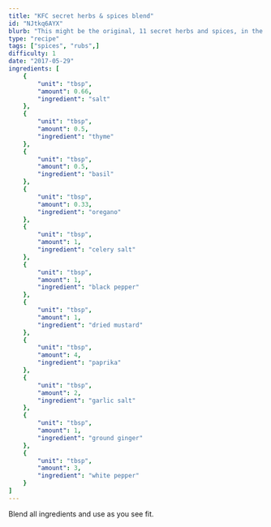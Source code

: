 ```yaml
---
title: "KFC secret herbs & spices blend"
id: "NJtkq6AYX"
blurb: "This might be the original, 11 secret herbs and spices, in the correct ratios, according to a leak from one of the Sanders' family members!"
type: "recipe"
tags: ["spices", "rubs",]
difficulty: 1
date: "2017-05-29"
ingredients: [
	{
		"unit": "tbsp",
		"amount": 0.66,
		"ingredient": "salt"
	},
	{
		"unit": "tbsp",
		"amount": 0.5,
		"ingredient": "thyme"
	},
	{
		"unit": "tbsp",
		"amount": 0.5,
		"ingredient": "basil"
	},
	{
		"unit": "tbsp",
		"amount": 0.33,
		"ingredient": "oregano"
	},
	{
		"unit": "tbsp",
		"amount": 1,
		"ingredient": "celery salt"
	},
	{
		"unit": "tbsp",
		"amount": 1,
		"ingredient": "black pepper"
	},
	{
		"unit": "tbsp",
		"amount": 1,
		"ingredient": "dried mustard"
	},
	{
		"unit": "tbsp",
		"amount": 4,
		"ingredient": "paprika"
	},
	{
		"unit": "tbsp",
		"amount": 2,
		"ingredient": "garlic salt"
	},
	{
		"unit": "tbsp",
		"amount": 1,
		"ingredient": "ground ginger"
	},
	{
		"unit": "tbsp",
		"amount": 3,
		"ingredient": "white pepper"
	}
]
---
```


Blend all ingredients and use as you see fit.